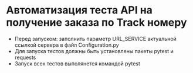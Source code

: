 ﻿# Автоматизация теста API на получение заказа по Track номеру
- Перед запуском: заполнить параметр URL_SERVICE актуальной ссылкой сервера в файл Configuration.py
- Для запуска тестов должны быть установлены пакеты pytest и requests
- Запуск всех тестов выполянется командой pytest